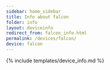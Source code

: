 ```yaml
---
sidebar: home_sidebar
title: Info about falcon
folder: info
layout: deviceinfo
redirect_from: falcon_info.html
permalink: /devices/falcon/
device: falcon
---
```

{% include templates/device_info.md %}
